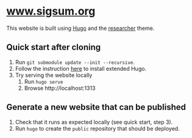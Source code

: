 # www.sigsum.org
This website is built using [Hugo][] and the [researcher][] theme.

[Hugo]: https://gohugo.io/
[researcher]: https://github.com/ojroques/hugo-researcher

## Quick start after cloning

1. Run `git submodule update --init --recursive`.
2. Follow the instruction [here][] to install extended Hugo.
3. Try serving the website locally
   1. Run `hugo serve`
   2. Browse http://localhost:1313

[here]: https://gohugo.io/getting-started/installing/#fetch-from-github

## Generate a new website that can be published

1. Check that it runs as expected locally (see quick start, step 3).
2. Run `hugo` to create the `public` repository that should be deployed.
